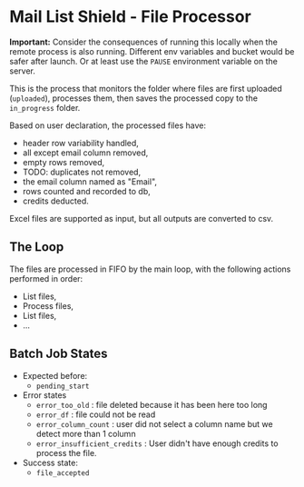 # Mail List Shield - File Processor

__Important:__ Consider the consequences of running this locally when the remote process is also running. Different env variables and bucket would be safer after launch. Or at least use the `PAUSE` environment variable on the server.

This is the process that monitors the folder where files are first uploaded (`uploaded`), processes them, then saves the processed copy to the `in_progress` folder.

Based on user declaration, the processed files have:

- header row variability handled,
- all except email column removed,
- empty rows removed,
- TODO: duplicates not removed,
- the email column named as "Email",
- rows counted and recorded to db,
- credits deducted.

Excel files are supported as input, but all outputs are converted to csv.

## The Loop

The files are processed in FIFO by the main loop, with the following actions performed in order:

- List files,
- Process files,
- List files,
- ...

## Batch Job States

- Expected before:
  - `pending_start`
- Error states
  - `error_too_old` : file deleted because it has been here too long
  - `error_df` : file could not be read
  - `error_column_count` : user did not select a column name but we detect more than 1 column
  - `error_insufficient_credits` :  User didn't have enough credits to process the file.
- Success state:
  - `file_accepted`
